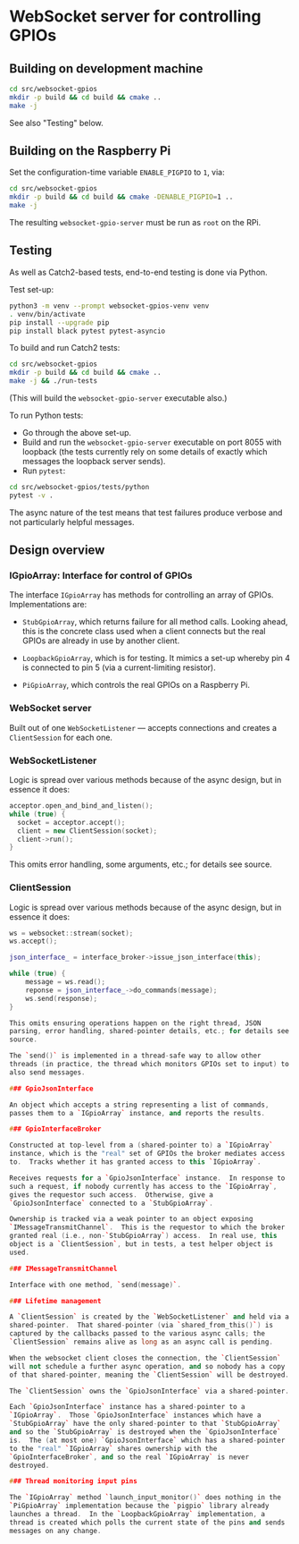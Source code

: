 # WebSocket server for controlling GPIOs

## Building on development machine

``` bash
cd src/websocket-gpios
mkdir -p build && cd build && cmake ..
make -j
```

See also "Testing" below.


## Building on the Raspberry Pi

Set the configuration-time variable `ENABLE_PIGPIO` to `1`, via:

``` bash
cd src/websocket-gpios
mkdir -p build && cd build && cmake -DENABLE_PIGPIO=1 ..
make -j
```

The resulting `websocket-gpio-server` must be run as `root` on the
RPi.


## Testing

As well as Catch2-based tests, end-to-end testing is done via Python.

Test set-up:

``` bash
python3 -m venv --prompt websocket-gpios-venv venv
. venv/bin/activate
pip install --upgrade pip
pip install black pytest pytest-asyncio
```

To build and run Catch2 tests:

``` bash
cd src/websocket-gpios
mkdir -p build && cd build && cmake ..
make -j && ./run-tests
```

(This will build the `websocket-gpio-server` executable also.)

To run Python tests:

* Go through the above set-up.
* Build and run the `websocket-gpio-server` executable on port 8055
  with loopback (the tests currently rely on some details of exactly
  which messages the loopback server sends).
* Run `pytest`:


``` bash
cd src/websocket-gpios/tests/python
pytest -v .
```

The async nature of the test means that test failures produce verbose
and not particularly helpful messages.


## Design overview

### IGpioArray: Interface for control of GPIOs

The interface `IGpioArray` has methods for controlling an array of
GPIOs.  Implementations are:

* `StubGpioArray`, which returns failure for all method calls.
  Looking ahead, this is the concrete class used when a client
  connects but the real GPIOs are already in use by another client.

* `LoopbackGpioArray`, which is for testing.  It mimics a set-up
  whereby pin 4 is connected to pin 5 (via a current-limiting
  resistor).

* `PiGpioArray`, which controls the real GPIOs on a Raspberry Pi.

### WebSocket server

Built out of one `WebSocketListener` — accepts connections and creates
a `ClientSession` for each one.

### WebSocketListener

Logic is spread over various methods because of the async design, but
in essence it does:

``` c++
acceptor.open_and_bind_and_listen();
while (true) {
  socket = acceptor.accept();
  client = new ClientSession(socket);
  client->run();
}
```

This omits error handling, some arguments, etc.; for details see
source.

### ClientSession

Logic is spread over various methods because of the async design, but
in essence it does:

``` c++
ws = websocket::stream(socket);
ws.accept();

json_interface_ = interface_broker->issue_json_interface(this);

while (true) {
    message = ws.read();
    reponse = json_interface_->do_commands(message);
    ws.send(response);
}

This omits ensuring operations happen on the right thread, JSON
parsing, error handling, shared-pointer details, etc.; for details see
source.

The `send()` is implemented in a thread-safe way to allow other
threads (in practice, the thread which monitors GPIOs set to input) to
also send messages.

### GpioJsonInterface

An object which accepts a string representing a list of commands,
passes them to a `IGpioArray` instance, and reports the results.

### GpioInterfaceBroker

Constructed at top-level from a (shared-pointer to) a `IGpioArray`
instance, which is the "real" set of GPIOs the broker mediates access
to.  Tracks whether it has granted access to this `IGpioArray`.

Receives requests for a `GpioJsonInterface` instance.  In response to
such a request, if nobody currently has access to the `IGpioArray`,
gives the requestor such access.  Otherwise, give a
`GpioJsonInterface` connected to a `StubGpioArray`.

Ownership is tracked via a weak pointer to an object exposing
`IMessageTransmitChannel`.  This is the requestor to which the broker
granted real (i.e., non-`StubGpioArray`) access.  In real use, this
object is a `ClientSession`, but in tests, a test helper object is
used.

### IMessageTransmitChannel

Interface with one method, `send(message)`.

### Lifetime management

A `ClientSession` is created by the `WebSocketListener` and held via a
shared-pointer.  That shared-pointer (via `shared_from_this()`) is
captured by the callbacks passed to the various async calls; the
`ClientSession` remains alive as long as an async call is pending.

When the websocket client closes the connection, the `ClientSession`
will not schedule a further async operation, and so nobody has a copy
of that shared-pointer, meaning the `ClientSession` will be destroyed.

The `ClientSession` owns the `GpioJsonInterface` via a shared-pointer.

Each `GpioJsonInterface` instance has a shared-pointer to a
`IGpioArray`.  Those `GpioJsonInterface` instances which have a
`StubGpioArray` have the only shared-pointer to that `StubGpioArray`
and so the `StubGpioArray` is destroyed when the `GpioJsonInterface`
is.  The (at most one) `GpioJsonInterface` which has a shared-pointer
to the "real" `IGpioArray` shares ownership with the
`GpioInterfaceBroker`, and so the real `IGpioArray` is never
destroyed.

### Thread monitoring input pins

The `IGpioArray` method `launch_input_monitor()` does nothing in the
`PiGpioArray` implementation because the `pigpio` library already
launches a thread.  In the `LoopbackGpioArray` implementation, a
thread is created which polls the current state of the pins and sends
messages on any change.
